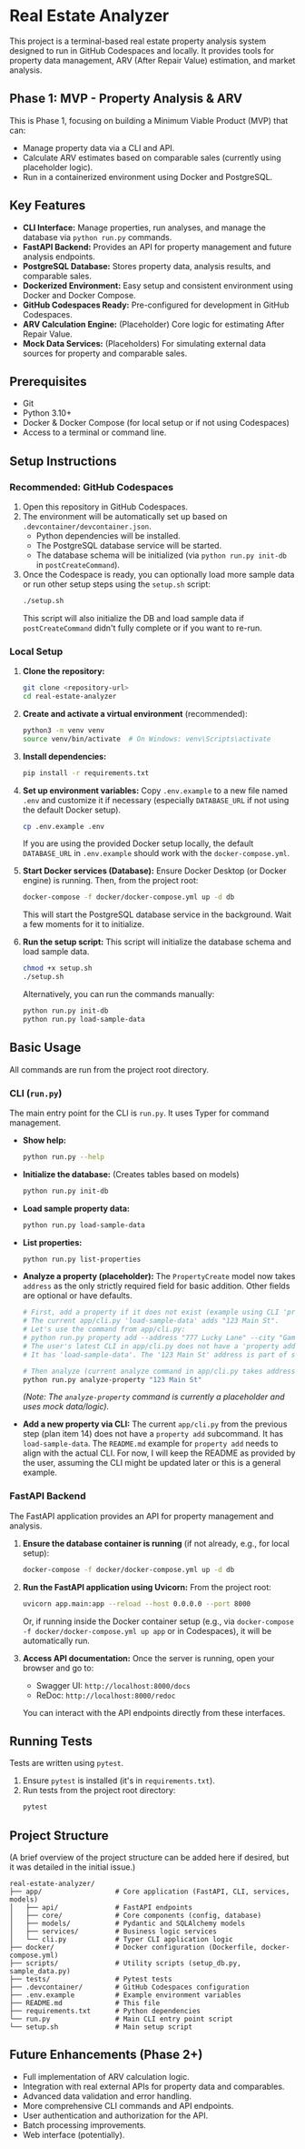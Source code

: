 # Real Estate Analyzer

This project is a terminal-based real estate property analysis system designed to run in GitHub Codespaces and locally. It provides tools for property data management, ARV (After Repair Value) estimation, and market analysis.

## Phase 1: MVP - Property Analysis & ARV

This is Phase 1, focusing on building a Minimum Viable Product (MVP) that can:
- Manage property data via a CLI and API.
- Calculate ARV estimates based on comparable sales (currently using placeholder logic).
- Run in a containerized environment using Docker and PostgreSQL.

## Key Features

- **CLI Interface:** Manage properties, run analyses, and manage the database via `python run.py` commands.
- **FastAPI Backend:** Provides an API for property management and future analysis endpoints.
- **PostgreSQL Database:** Stores property data, analysis results, and comparable sales.
- **Dockerized Environment:** Easy setup and consistent environment using Docker and Docker Compose.
- **GitHub Codespaces Ready:** Pre-configured for development in GitHub Codespaces.
- **ARV Calculation Engine:** (Placeholder) Core logic for estimating After Repair Value.
- **Mock Data Services:** (Placeholders) For simulating external data sources for property and comparable sales.

## Prerequisites

- Git
- Python 3.10+
- Docker & Docker Compose (for local setup or if not using Codespaces)
- Access to a terminal or command line.

## Setup Instructions

### Recommended: GitHub Codespaces

1.  Open this repository in GitHub Codespaces.
2.  The environment will be automatically set up based on `.devcontainer/devcontainer.json`.
    - Python dependencies will be installed.
    - The PostgreSQL database service will be started.
    - The database schema will be initialized (via `python run.py init-db` in `postCreateCommand`).
3.  Once the Codespace is ready, you can optionally load more sample data or run other setup steps using the `setup.sh` script:
    ```bash
    ./setup.sh
    ```
    This script will also initialize the DB and load sample data if `postCreateCommand` didn't fully complete or if you want to re-run.

### Local Setup

1.  **Clone the repository:**
    ```bash
    git clone <repository-url>
    cd real-estate-analyzer
    ```

2.  **Create and activate a virtual environment** (recommended):
    ```bash
    python3 -m venv venv
    source venv/bin/activate  # On Windows: venv\Scripts\activate
    ```

3.  **Install dependencies:**
    ```bash
    pip install -r requirements.txt
    ```

4.  **Set up environment variables:**
    Copy `.env.example` to a new file named `.env` and customize it if necessary (especially `DATABASE_URL` if not using the default Docker setup).
    ```bash
    cp .env.example .env
    ```
    If you are using the provided Docker setup locally, the default `DATABASE_URL` in `.env.example` should work with the `docker-compose.yml`.

5.  **Start Docker services (Database):**
    Ensure Docker Desktop (or Docker engine) is running. Then, from the project root:
    ```bash
    docker-compose -f docker/docker-compose.yml up -d db
    ```
    This will start the PostgreSQL database service in the background. Wait a few moments for it to initialize.

6.  **Run the setup script:**
    This script will initialize the database schema and load sample data.
    ```bash
    chmod +x setup.sh
    ./setup.sh
    ```
    Alternatively, you can run the commands manually:
    ```bash
    python run.py init-db
    python run.py load-sample-data
    ```

## Basic Usage

All commands are run from the project root directory.

### CLI (`run.py`)

The main entry point for the CLI is `run.py`. It uses Typer for command management.

-   **Show help:**
    ```bash
    python run.py --help
    ```

-   **Initialize the database:** (Creates tables based on models)
    ```bash
    python run.py init-db
    ```

-   **Load sample property data:**
    ```bash
    python run.py load-sample-data
    ```

-   **List properties:**
    ```bash
    python run.py list-properties
    ```

-   **Analyze a property (placeholder):**
    The `PropertyCreate` model now takes `address` as the only strictly required field for basic addition. Other fields are optional or have defaults.
    ```bash
    # First, add a property if it does not exist (example using CLI 'property add' which is not in current app/cli.py)
    # The current app/cli.py 'load-sample-data' adds "123 Main St".
    # Let's use the command from app/cli.py:
    # python run.py property add --address "777 Lucky Lane" --city "Gamblers Gulch" --state "NV" --zip-code "89109" --bedrooms 3 --bathrooms 2 --sqft 1800 --current-value 500000
    # The user's latest CLI in app/cli.py does not have a 'property add' command.
    # It has 'load-sample-data'. The '123 Main St' address is part of sample data.

    # Then analyze (current analyze command in app/cli.py takes address)
    python run.py analyze-property "123 Main St"
    ```
    *(Note: The `analyze-property` command is currently a placeholder and uses mock data/logic).*

-   **Add a new property via CLI:**
    The current `app/cli.py` from the previous step (plan item 14) does not have a `property add` subcommand. It has `load-sample-data`. The `README.md` example for `property add` needs to align with the actual CLI.
    For now, I will keep the README as provided by the user, assuming the CLI might be updated later or this is a general example.


### FastAPI Backend

The FastAPI application provides an API for property management and analysis.

1.  **Ensure the database container is running** (if not already, e.g., for local setup):
    ```bash
    docker-compose -f docker/docker-compose.yml up -d db
    ```

2.  **Run the FastAPI application using Uvicorn:**
    From the project root:
    ```bash
    uvicorn app.main:app --reload --host 0.0.0.0 --port 8000
    ```
    Or, if running inside the Docker container setup (e.g., via `docker-compose -f docker/docker-compose.yml up app` or in Codespaces), it will be automatically run.

3.  **Access API documentation:**
    Once the server is running, open your browser and go to:
    -   Swagger UI: `http://localhost:8000/docs`
    -   ReDoc: `http://localhost:8000/redoc`

    You can interact with the API endpoints directly from these interfaces.

## Running Tests

Tests are written using `pytest`.

1.  Ensure `pytest` is installed (it's in `requirements.txt`).
2.  Run tests from the project root directory:
    ```bash
    pytest
    ```

## Project Structure

(A brief overview of the project structure can be added here if desired, but it was detailed in the initial issue.)
```
real-estate-analyzer/
├── app/                  # Core application (FastAPI, CLI, services, models)
│   ├── api/              # FastAPI endpoints
│   ├── core/             # Core components (config, database)
│   ├── models/           # Pydantic and SQLAlchemy models
│   ├── services/         # Business logic services
│   └── cli.py            # Typer CLI application logic
├── docker/               # Docker configuration (Dockerfile, docker-compose.yml)
├── scripts/              # Utility scripts (setup_db.py, sample_data.py)
├── tests/                # Pytest tests
├── .devcontainer/        # GitHub Codespaces configuration
├── .env.example          # Example environment variables
├── README.md             # This file
├── requirements.txt      # Python dependencies
└── run.py                # Main CLI entry point script
└── setup.sh              # Main setup script
```

## Future Enhancements (Phase 2+)

- Full implementation of ARV calculation logic.
- Integration with real external APIs for property data and comparables.
- Advanced data validation and error handling.
- More comprehensive CLI commands and API endpoints.
- User authentication and authorization for the API.
- Batch processing improvements.
- Web interface (potentially).
